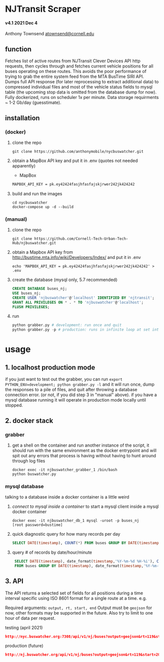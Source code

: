 # NJTransit Scraper
#### v4.1 2021 Dec 4
Anthony Townsend <atownsend@cornell.edu>

## function

Fetches list of active routes from NJTransit Clever Devices API http requests, then cycles through and fetches current vehicle positions for all buses operating on these routes. This avoids the poor performance of trying to grab the entire system feed from the MTA BusTime SIRI API. Dumps full API response (for later reprocessing to extract additional data) to compressed individual files and most of the vehicle status fields to mysql table (the upcoming stop data is omitted from the database dump for now). Fully dockerized, runs on scheduler 1x per minute. Data storage requirments ~ 1-2 Gb/day (guesstimate).


## installation 

### (docker)

1. clone the repo

    `git clone https://github.com/anthonymobile/nycbuswatcher.git`
    
2. obtain a MapBox API key and put it in .env (quotes not needed apparently)
    - MapBox

    ```txt
    MAPBOX_API_KEY = pk.ey42424fasjhfasfajskjrwer242jk424242
    ```
    
3. build and run the images

    ```
    cd nycbuswatcher
    docker-compose up -d --build
    ```

### (manual)

1. clone the repo

    `git clone https://github.com/Cornell-Tech-Urban-Tech-Hub/njbuswatcher.git`
    
2. obtain a Mapbox API key from http://bustime.mta.info/wiki/Developers/Index/ and put it in .env

    `echo 'MAPBOX_API_KEY = pk.ey42424fasjhfasfajskjrwer242jk424242' > .env`
    
3. create the database (mysql only, 5.7 recommended)
    ```sql
    CREATE DATABASE buses_nj;
    USE buses_nj;
    CREATE USER 'njbuswatcher'@'localhost' IDENTIFIED BY 'njtransit';
    GRANT ALL PRIVILEGES ON * . * TO 'njbuswatcher'@'localhost';
    FLUSH PRIVILEGES;
 
    ```
3. run
    ```python
    python grabber.py # development: run once and quit
    python grabber.py -p # production: runs in infinite loop at set interval using scheduler (hardcoded for now)
    ```

# usage 

## 1. localhost production mode

if you just want to test out the grabber, you can run `export PYTHON_ENV=development; python grabber.py -l` and it will run once, dump the responses to a pile of files, and quit after throwing a database connection error. (or not, if you did step 3 in "manual" above). if you have a mysql database running it will operate in production mode locally until stopped.

## 2. docker stack

### grabber

1. get a shell on the container and run another instance of the script, it should run with the same environment as the docker entrypoint and will spit out any errors that process is having without having to hunt around through log files
    ```
    docker exec -it njbuswatcher_grabber_1 /bin/bash
    python buswatcher.py
    ```
 

### mysql database

talking to a database inside a docker container is a little weird

1. *connect to mysql inside a container* to start a mysql client inside a mysql docker container

    ```
    docker exec -it njbuswatcher_db_1 mysql -uroot -p buses_nj
    [root password=bustime]
    ```
    
2. quick diagnostic query for how many records per day

    ```sql
   SELECT DATE(timestamp), COUNT(*) FROM buses GROUP BY DATE(timestamp);
    ```
    
3. query # of records by date/hour/minute

    ```sql
     SELECT DATE(timestamp), date_format(timestamp,'%Y-%m-%d %H-%i'), COUNT(*) \
     FROM buses GROUP BY DATE(timestamp), date_format(timestamp,'%Y-%m-%d %H-%i');
    ```

## 3. API

The API returns a selected set of fields for all positions during a time interval specific using ISO 8601 format for a single route at a time. e.g.

Required arguments: `output, rt, start, end`
Output must be `geojson` for now, other formats may be supported in the future. Also try to limit to one hour of data per request.

testing (april 2021)
```json
http://nyc.buswatcher.org:7308/api/v1/nj/buses?output=geojson&rt=119&start=2021-03-28T00:00:00+00:00&end=2021-04-28T01:00:00+00:00
```

production (future)
```json
http://nj.buswatcher.org/api/v1/nj/buses?output=geojson&rt=119&start=2021-03-28T00:00:00+00:00&end=2021-04-28T01:00:00+00:00
```
